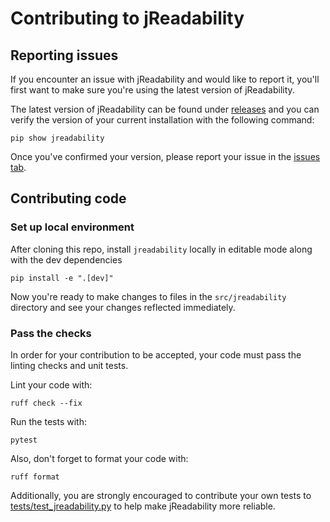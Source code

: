 # Contributing to jReadability

## Reporting issues

If you encounter an issue with jReadability and would like to report it, you'll first want to make sure you're using the latest version of jReadability.

The latest version of jReadability can be found under [releases](https://github.com/joshdavham/jreadability/releases) and you can verify the version of your current installation with the following command:
```
pip show jreadability
```

Once you've confirmed your version, please report your issue in the [issues tab](https://github.com/joshdavham/jreadability/issues).

## Contributing code

### Set up local environment

After cloning this repo, install `jreadability` locally in editable mode along with the dev dependencies
```
pip install -e ".[dev]"
```

Now you're ready to make changes to files in the `src/jreadability` directory and see your changes reflected immediately.

### Pass the checks

In order for your contribution to be accepted, your code must pass the linting checks and unit tests.

Lint your code with:
```
ruff check --fix
```

Run the tests with:
```
pytest
```

Also, don't forget to format your code with:
```
ruff format
```

Additionally, you are strongly encouraged to contribute your own tests to [tests/test_jreadability.py](tests/test_jreadability.py) to help make jReadability more reliable.